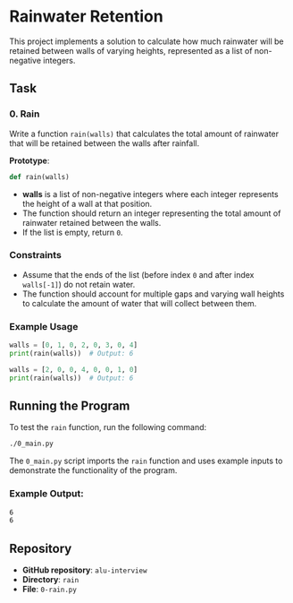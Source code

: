 
# Rainwater Retention

This project implements a solution to calculate how much rainwater will be retained between walls of varying heights, represented as a list of non-negative integers.

## Task

### 0. Rain

Write a function `rain(walls)` that calculates the total amount of rainwater that will be retained between the walls after rainfall.

**Prototype**:
```python
def rain(walls)
```

- **walls** is a list of non-negative integers where each integer represents the height of a wall at that position.
- The function should return an integer representing the total amount of rainwater retained between the walls.
- If the list is empty, return `0`.

### Constraints
- Assume that the ends of the list (before index `0` and after index `walls[-1]`) do not retain water.
- The function should account for multiple gaps and varying wall heights to calculate the amount of water that will collect between them.

### Example Usage

```python
walls = [0, 1, 0, 2, 0, 3, 0, 4]
print(rain(walls))  # Output: 6

walls = [2, 0, 0, 4, 0, 0, 1, 0]
print(rain(walls))  # Output: 6
```


## Running the Program

To test the `rain` function, run the following command:

```bash
./0_main.py
```

The `0_main.py` script imports the `rain` function and uses example inputs to demonstrate the functionality of the program.

### Example Output:
```bash
6
6
```

## Repository

- **GitHub repository**: `alu-interview`
- **Directory**: `rain`
- **File**: `0-rain.py`
